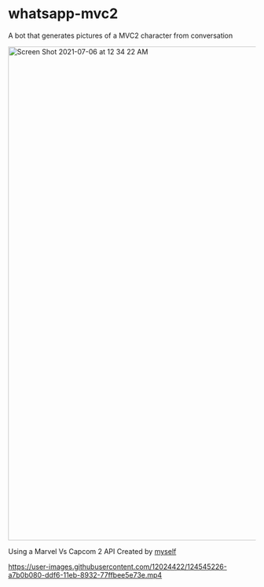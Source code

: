 # whatsapp-mvc2
A bot that generates pictures of a MVC2 character from conversation


<img width="1004" alt="Screen Shot 2021-07-06 at 12 34 22 AM" src="https://user-images.githubusercontent.com/12024422/124542827-1fc8a780-ddf2-11eb-9320-3712a675b060.png">

Using a Marvel Vs Capcom 2 API Created by [myself](https://github.com/Josiassejod1/whatsapp-mvc2)


https://user-images.githubusercontent.com/12024422/124545226-a7b0b080-ddf6-11eb-8932-77ffbee5e73e.mp4

